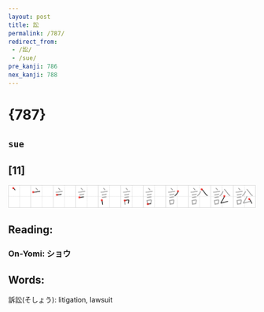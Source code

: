 ```yaml
---
layout: post
title: 訟
permalink: /787/
redirect_from:
 - /訟/
 - /sue/
pre_kanji: 786
nex_kanji: 788
---
```


# {787}

## `sue`

## [11]

<div class="stroke"><img src="../images/E8A89F.png" /></div>

## Reading:

### On-Yomi: ショウ

## Words:

訴訟(そしょう): litigation, lawsuit
